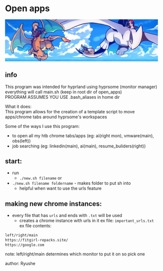 # Open apps
![charizard](./charizard.jpg)
## info
This program was intended for hyprland using hyprsome (monitor manager)  
everything will call main.sh (keep in root dir of open_apps)  
PROGRAM ASSUMES YOU USE .bash_aliases in home dir  

What it does:  
This program allows for the creation of a template script to move apps/chrome tabs around hyprsome's workspaces  

Some of the ways I use this program:  
- to open all my htb chrome tabs/apps (eg: ai(right mon), vmware(main), obs(left))
- job searching (eg: linkedin(main), ai(main), resume_buliders(right))

## start:
- run 
  - `./new.sh filename`
or   
- `./new.sh filename foldername` - makes folder to put sh into 
  - helpful when want to use the urls feature

## making new chrome instances:  
- every file that has `urls` and ends with `.txt` will be used 
  - creates a chrome instance with urls in it
ex file: `important_urls.txt`  
ex file contents:  
```
left/right/main 
https://fitgirl-repacks.site/
https://google.com
```
note: left/right/main determines which monitor to put it on so pick one  

author: Ryushe

  

 




